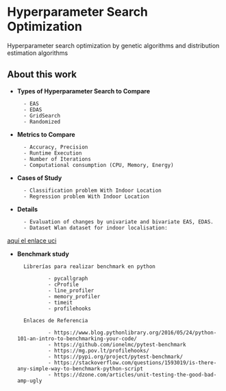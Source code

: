 # Hyperparameter Search Optimization

Hyperparameter search optimization by genetic algorithms and distribution estimation algorithms

## About this work

- __Types of Hyperparameter Search to Compare__

        - EAS
        - EDAS
        - GridSearch
        - Randomized

- __Metrics to Compare__

        - Accuracy, Precision
        - Runtime Execution
        - Number of Iterations
        - Computational consumption (CPU, Memory, Energy)

- __Cases of Study__

        - Classification problem With Indoor Location
        - Regression problem With Indoor Location

- __Details__

        - Evaluation of changes by univariate and bivariate EAS, EDAS.
        - Dataset Wlan dataset for indoor localisation: 

[aquí el enlace uci](https://archive.ics.uci.edu/ml/datasets/Geo-Magnetic+field+and+WLAN+dataset+for+indoor+localisation+from+wristband+and+smartphone#)

- __Benchmark study__

        Librerías para realizar benchmark en python

                - pycallgraph
                - cProfile
                - line_profiler
                - memory_profiler
                - timeit
                - profilehooks

        Enlaces de Referencia

                - https://www.blog.pythonlibrary.org/2016/05/24/python-101-an-intro-to-benchmarking-your-code/
                - https://github.com/ionelmc/pytest-benchmark
                - https://mg.pov.lt/profilehooks/
                - https://pypi.org/project/pytest-benchmark/
                - https://stackoverflow.com/questions/1593019/is-there-any-simple-way-to-benchmark-python-script
                - https://dzone.com/articles/unit-testing-the-good-bad-amp-ugly
